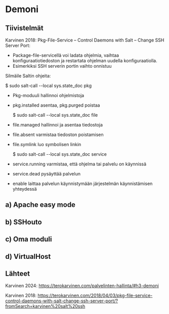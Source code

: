 # Demoni

## Tiivistelmät

Karvinen 2018: Pkg-File-Service – Control Daemons with Salt – Change SSH Server Port:

- Package-file-servicellä voi ladata ohjelmia, vaihtaa konfiguraatiotiedoston ja restartata ohjelman uudella konfiguraatiolla.
- Esimerkiksi SSH serverin portin vaihto onnistuu

Silmäile Saltin ohjeita:

  $ sudo salt-call --local sys.state_doc pkg

- Pkg-moduuli hallinnoi ohjelmistoja
- pkg.installed asentaa, pkg.purged poistaa

  $ sudo salt-call --local sys.state_doc file

- file.managed hallinnoi ja asentaa tiedostoja
- file.absent varmistaa tiedoston poistamisen
- file.symlink luo symbolisen linkin

  $ sudo salt-call --local sys.state_doc service

- service.running varmistaa, että ohjelma tai palvelu on käynnissä
- service.dead pysäyttää palvelun
- enable laittaa palvelun käynnistymään järjestelmän käynnistämisen yhteydessä

## a) Apache easy mode


## b) SSHouto

## c) Oma moduli

## d) VirtualHost

## Lähteet

Karvinen 2024: https://terokarvinen.com/palvelinten-hallinta/#h3-demoni

Karvinen 2018: https://terokarvinen.com/2018/04/03/pkg-file-service-control-daemons-with-salt-change-ssh-server-port/?fromSearch=karvinen%20salt%20ssh
